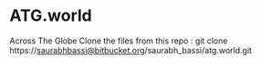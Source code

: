 # ATG.world
Across The Globe
Clone the files from this repo : git clone https://saurabhbassi@bitbucket.org/saurabh_bassi/atg.world.git
